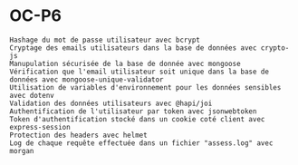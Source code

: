 # OC-P6


    Hashage du mot de passe utilisateur avec bcrypt
    Cryptage des emails utilisateurs dans la base de données avec crypto-js
    Manupulation sécurisée de la base de donnée avec mongoose
    Vérification que l'email utilisateur soit unique dans la base de données avec mongoose-unique-validator
    Utilisation de variables d'environnement pour les données sensibles avec dotenv
    Validation des données utilisateurs avec @hapi/joi
    Authentification de l'utilisateur par token avec jsonwebtoken
    Token d'authentification stocké dans un cookie coté client avec express-session
    Protection des headers avec helmet
    Log de chaque requête effectuée dans un fichier "assess.log" avec morgan
